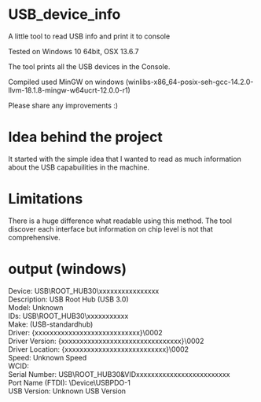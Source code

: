 # USB_device_info
A little tool to read USB info and print it to console

Tested on Windows 10 64bit, OSX 13.6.7

The tool prints all the USB devices in the Console.

Compiled used MinGW on windows
(winlibs-x86_64-posix-seh-gcc-14.2.0-llvm-18.1.8-mingw-w64ucrt-12.0.0-r1)

Please share any improvements :)

# Idea behind the project
It started with the simple idea that I wanted to read as much information about the USB capabuilities in the machine.

# Limitations
There is a huge difference what readable using this method. The tool discover each interface but information on chip level is not that comprehensive.

# output (windows)

Device: USB\ROOT_HUB30\xxxxxxxxxxxxxxxx  
Description: USB Root Hub (USB 3.0)   
Model: Unknown  
IDs: USB\ROOT_HUB30\xxxxxxxxxxx  
Make: (USB-standardhub)  
Driver: {xxxxxxxxxxxxxxxxxxxxxxxxxxxx}\0002  
Driver Version: {xxxxxxxxxxxxxxxxxxxxxxxxxxxxxxxx}\0002  
Driver Location: {xxxxxxxxxxxxxxxxxxxxxxxxxxx}\0002  
Speed: Unknown Speed  
WCID:  
Serial Number: USB\ROOT_HUB30&VIDxxxxxxxxxxxxxxxxxxxxxxxxx  
Port Name (FTDI): \Device\USBPDO-1  
USB Version: Unknown USB Version  

